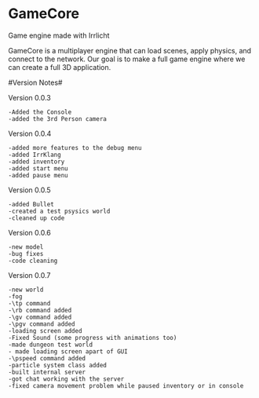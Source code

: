 # GameCore
Game engine made with Irrlicht

GameCore is a multiplayer engine that can load scenes, apply physics, and connect to the network.
Our goal is to make a full game engine where we can create a full 3D application. 


#Version Notes#

Version 0.0.3

	-Added the Console 
	-added the 3rd Person camera


Version 0.0.4

	-added more features to the debug menu
	-added IrrKlang
	-added inventory
	-added start menu
	-added pause menu


Version 0.0.5

	-added Bullet 
	-created a test psysics world
	-cleaned up code

Version 0.0.6

	-new model
	-bug fixes
	-code cleaning

	
Version 0.0.7

	-new world
	-fog
	-\tp command
	-\rb command added
	-\gv command added
	-\pgv command added
	-loading screen added
	-Fixed Sound (some progress with animations too)
	-made dungeon test world 
	- made loading screen apart of GUI
	-\pspeed command added
	-particle system class added
	-built internal server
	-got chat working with the server
	-fixed camera movement problem while paused inventory or in console
	
	
